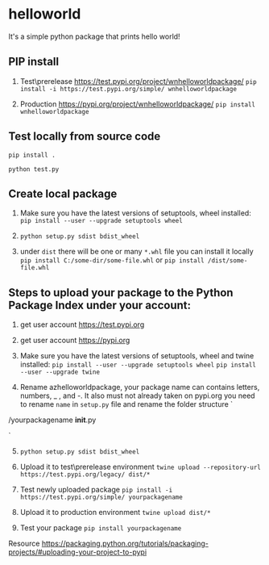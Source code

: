 # helloworld
It's a simple python package that prints hello world!



## PIP install

1. Test\prerelease
https://test.pypi.org/project/wnhelloworldpackage/
`pip install -i https://test.pypi.org/simple/ wnhelloworldpackage`

2. Production
https://pypi.org/project/wnhelloworldpackage/
`pip install wnhelloworldpackage`


## Test locally from source code

`pip install .`

`python test.py`

## Create local package

1. Make sure you have the latest versions of setuptools, wheel installed:
`pip install --user --upgrade setuptools wheel`

2. `python setup.py sdist bdist_wheel`

3. under `dist` there will be one or many `*.whl` file you can install it locally
`pip install C:/some-dir/some-file.whl` or
`pip install /dist/some-file.whl`


## Steps to upload your package to the Python Package Index under your account:


1. get user account https://test.pypi.org

2. get user account https://pypi.org

3. Make sure you have the latest versions of setuptools, wheel and twine installed:
`pip install --user --upgrade setuptools wheel`
`pip install --user --upgrade twine`

4. Rename azhelloworldpackage, your package name can contains letters, numbers, _ , and -. It also must not already taken on pypi.org
you need to rename `name` in `setup.py` file and rename the folder structure
`

/yourpackagename
    __init__.py

`

5. `python setup.py sdist bdist_wheel`

6. Upload it to test\prerelease environment `twine upload --repository-url https://test.pypi.org/legacy/ dist/*`

7. Test newly uploaded package `pip install -i https://test.pypi.org/simple/ yourpackagename`

8. Upload it to production environment `twine upload dist/*`

9. Test your package `pip install yourpackagename`

Resource
https://packaging.python.org/tutorials/packaging-projects/#uploading-your-project-to-pypi
